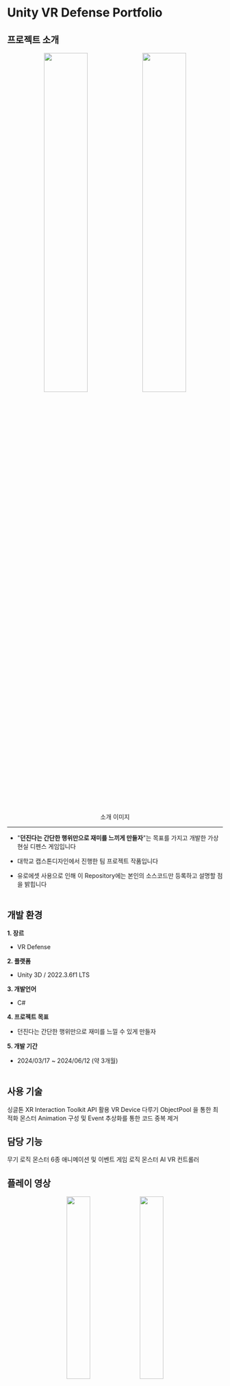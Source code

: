 # Unity VR Defense Portfolio

## 프로젝트 소개

<div align="center">
<img src="https://github.com/user-attachments/assets/ce3b302a-edc5-4962-ab44-16e6afa7a7c9" width="45%">
<img src="https://github.com/user-attachments/assets/3ecd801b-7383-4683-9f93-bf9c689450cc" width="45%">
<p>소개 이미지</p>
</div>

---
+ "__던진다는 간단한 행위만으로 재미를 느끼게 만들자__"는 목표를 가지고 개발한 가상현실 디펜스 게임입니다

+ 대학교 캡스톤디자인에서 진행한 팀 프로젝트 작품입니다

+ 유로에셋 사용으로 인해 이 Repository에는 본인의 소스코드만 등록하고 설명할 점을 밝힙니다
<br></br>
## 개발 환경

__1. 장르__
   + VR Defense
     
__2. 플랫폼__
   + Unity 3D / 2022.3.6f1 LTS
     
__3. 개발언어__
   + C#
     
__4. 프로젝트 목표__
   + 던진다는 간단한 행위만으로 재미를 느낄 수 있게 만들자
     
__5. 개발 기간__
   + 2024/03/17 ~ 2024/06/12 (약 3개월)
<br></br>

## 사용 기술
싱글톤
XR Interaction Toolkit API 활용 VR Device 다루기
ObjectPool 을 통한 최적화
몬스터 Animation 구성 및 Event
추상화를 통한 코드 중복 제거

## 담당 기능
무기 로직
몬스터 6종 애니메이션 및 이벤트
게임 로직
몬스터 AI
VR 컨트롤러

## 플레이 영상
<div align="center">
   <img src="https://github.com/user-attachments/assets/d9de7504-e633-41e6-9ebf-1766b9b6bfbc" width="33%">
   <img src="https://github.com/user-attachments/assets/785a2309-895b-433c-9695-74665d3839a3" width="33%">
   <img src="https://github.com/user-attachments/assets/d4a94376-478b-481d-a00b-0c2c4cbe1693" width="33%">
      <p> [인 게임 플레이 사진 GIF] </p>
</div>

## 팀원 구성

## 게임 빌드
